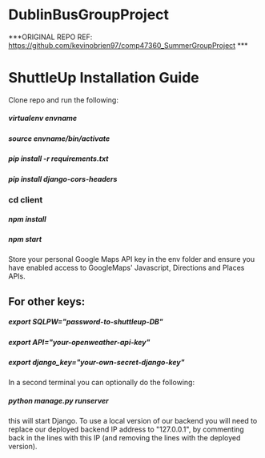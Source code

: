 # DublinBusGroupProject

***ORIGINAL REPO REF: https://github.com/kevinobrien97/comp47360_SummerGroupProject ***


# ShuttleUp Installation Guide 

Clone repo and run the following:

##### virtualenv envname
##### source envname/bin/activate 

##### pip install -r requirements.txt
##### pip install django-cors-headers

### cd client

##### npm install

##### npm start 

Store your personal Google Maps API key in the env folder and ensure you have enabled access to GoogleMaps' Javascript, Directions and Places APIs. 

## For other keys: 

##### export SQLPW="password-to-shuttleup-DB" 
##### export API="your-openweather-api-key"
##### export django_key="your-own-secret-django-key"

In a second terminal you can optionally do the following: 

##### python manage.py runserver 

this will start Django. To use a local version of our backend you will need to replace our deployed backend IP address to "127.0.0.1", by commenting back in the lines with this IP (and removing the lines with the deployed version). 
